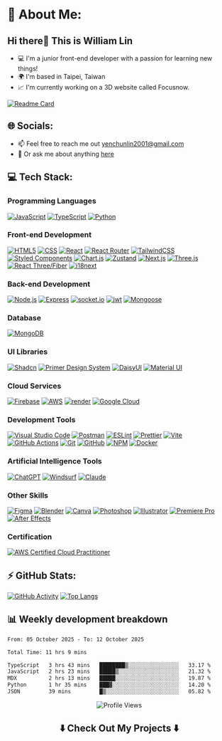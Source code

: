 # 💫 About Me:

## Hi there👋 This is William Lin
- 💻 I'm a junior front-end developer with a passion for learning new things!  
- 🌍 I'm based in Taipei, Taiwan  
- 📈 I'm currently working on a 3D website called Focusnow.

[![Readme Card](https://github-readme-stats.vercel.app/api/pin/?username=JuneLin2001&repo=Focusnow&bg_color=ffffff)](https://github.com/JuneLin2001/Focusnow)

## 🌐 Socials:
- 📫 Feel free to reach me out yenchunlin2001@gmail.com  
- 💬 Or ask me about anything [here](https://github.com/JuneLin2001/JuneLin2001/issues)

## 💻 Tech Stack:

### Programming Languages
[![JavaScript](https://img.shields.io/badge/javascript-%23323330.svg?style=for-the-badge&logo=javascript&logoColor=%23F7DF1E)](https://developer.mozilla.org/en-US/docs/Web/JavaScript)
[![TypeScript](https://img.shields.io/badge/typescript-%23007ACC.svg?style=for-the-badge&logo=typescript&logoColor=white)](https://www.typescriptlang.org/)
[![Python](https://img.shields.io/badge/python-3670A0?style=for-the-badge&logo=python&logoColor=ffdd54)](https://www.python.org/)

### Front-end Development
[![HTML5](https://img.shields.io/badge/html5-%23E34F26.svg?style=for-the-badge&logo=html5&logoColor=white)](https://developer.mozilla.org/en-US/docs/Web/HTML)
[![CSS](https://img.shields.io/badge/css-%23663399.svg?style=for-the-badge&logo=CSS&logoColor=white)](https://developer.mozilla.org/en-US/docs/Web/CSS)
[![React](https://img.shields.io/badge/React-%2320232a.svg?style=for-the-badge&logo=react&logoColor=%2361DAFB)](https://reactjs.org/)
[![React Router](https://img.shields.io/badge/React_Router-CA4245?style=for-the-badge&logo=react-router&logoColor=white)](https://reactrouter.com/)
[![TailwindCSS](https://img.shields.io/badge/tailwindcss-%2338B2AC.svg?style=for-the-badge&logo=tailwind-css&logoColor=white)](https://tailwindcss.com/)
[![Styled Components](https://img.shields.io/badge/styled--components-DB7093?style=for-the-badge&logo=styled-components&logoColor=white)](https://styled-components.com/)
[![Chart.js](https://img.shields.io/badge/chartjs-%23ff6384.svg?style=for-the-badge&logo=chart.js&logoColor=white)](https://www.chartjs.org/)
[![Zustand](https://img.shields.io/badge/Zustand-000000?style=for-the-badge&logo=react)](https://zustand-demo.pmnd.rs/)
[![Next.js](https://img.shields.io/badge/next.js-000000?style=for-the-badge&logo=next.js&logoColor=white)](https://nextjs.org/)
[![Three.js](https://img.shields.io/badge/threejs-black?style=for-the-badge&logo=three.js&logoColor=white)](https://threejs.org/)
[![React Three/Fiber](https://img.shields.io/badge/react_three/fiber-61DAFB?style=for-the-badge&logo=react&logoColor=white)](https://docs.pmnd.rs/react-three-fiber/getting-started/introduction)
[![i18next](https://img.shields.io/badge/i18next-26A69A?style=for-the-badge&logo=i18next&logoColor=white)](https://www.i18next.com/)

### Back-end Development
[![Node.js](https://img.shields.io/badge/node.js-43853d?style=for-the-badge&logo=node.js&logoColor=white)](https://nodejs.org/en/)
[![Express](https://img.shields.io/badge/express.js-%23404d59.svg?style=for-the-badge&logo=express&logoColor=%2361DAFB)](https://expressjs.com/)
[![socket.io](https://img.shields.io/badge/socket.io-000000?style=for-the-badge&logo=socket.io&logoColor=white)](https://socket.io/)
[![jwt](https://img.shields.io/badge/jwt-000000?style=for-the-badge&logo=jsonwebtokens&logoColor=white)](https://jwt.io/)
[![Mongoose](https://img.shields.io/badge/Mongoose-5961F9?style=for-the-badge&logo=mongoose&logoColor=white)](https://mongoosejs.com/)

### Database
[![MongoDB](https://img.shields.io/badge/MongoDB-%234ea94b.svg?style=for-the-badge&logo=mongodb&logoColor=white)](https://www.mongodb.com/)

### UI Libraries
[![Shadcn](https://img.shields.io/badge/shadcn/ui-black?style=for-the-badge&logo=shadcnui&logoColor=white)](https://ui.shadcn.com/)
[![Primer Design System](https://img.shields.io/badge/Primer_Design_System-2088ff.svg?style=for-the-badge&logo=github&logoColor=white)](https://primer.style/)
[![DaisyUI](https://img.shields.io/badge/daisyui-5A0EF8?style=for-the-badge&logo=daisyui&logoColor=white)](https://daisyui.com/)
[![Material UI](https://img.shields.io/badge/MUI-%230081CB.svg?style=for-the-badge&logo=mui&logoColor=white)](https://mui.com/)


### Cloud Services
[![Firebase](https://img.shields.io/badge/firebase-a08021?style=for-the-badge&logo=firebase&logoColor=ffcd34)](https://firebase.google.com/)
[![AWS](https://img.shields.io/badge/AWS-%23FF9900.svg?style=for-the-badge&logo=amazonwebservices&logoColor=white)](https://aws.amazon.com/)
[![render](https://img.shields.io/badge/render-black?style=for-the-badge&logo=render&logoColor=white)](https://render.com/)
[![Google Cloud](https://img.shields.io/badge/GoogleCloud-%234285F4.svg?style=for-the-badge&logo=google-cloud&logoColor=white)](https://cloud.google.com/)


### Development Tools
[![Visual Studio Code](https://img.shields.io/badge/Visual%20Studio%20Code-0078d7.svg?style=for-the-badge&logo=visual-studio-code&logoColor=white)](https://code.visualstudio.com/)
[![Postman](https://img.shields.io/badge/Postman-FF6C37?style=for-the-badge&logo=postman&logoColor=white)](https://www.postman.com/)
[![ESLint](https://img.shields.io/badge/ESLint-4B3263?style=for-the-badge&logo=eslint&logoColor=white)](https://eslint.org/)
[![Prettier](https://img.shields.io/badge/prettier-%23F7B93E.svg?style=for-the-badge&logo=prettier&logoColor=black)](https://prettier.io/)
[![Vite](https://img.shields.io/badge/vite-%23646CFF.svg?style=for-the-badge&logo=vite&logoColor=white)](https://vitejs.dev/)
[![GitHub Actions](https://img.shields.io/badge/github%20actions-%232671E5.svg?style=for-the-badge&logo=githubactions&logoColor=white)](https://github.com/features/actions)
[![Git](https://img.shields.io/badge/git-%23F05033.svg?style=for-the-badge&logo=git&logoColor=white)](https://git-scm.com/)
[![GitHub](https://img.shields.io/badge/github-%23121011.svg?style=for-the-badge&logo=github&logoColor=white)](https://github.com/)
[![NPM](https://img.shields.io/badge/NPM-%23CB3837.svg?style=for-the-badge&logo=npm&logoColor=white)](https://www.npmjs.com/)
[![Docker](https://img.shields.io/badge/docker-%230db7ed.svg?style=for-the-badge&logo=docker&logoColor=white)](https://www.docker.com/)


### Artificial Intelligence Tools
[![ChatGPT](https://img.shields.io/badge/chatGPT-74aa9c?style=for-the-badge&logo=openai&logoColor=white)](https://chat.openai.com/)
[![Windsurf](https://img.shields.io/badge/Windsurf-09B6A2?style=for-the-badge&logo=windsurf&logoColor=white)](https://windsurf.com/)
[![Claude](https://img.shields.io/badge/Claude-D97757?style=for-the-badge&logo=claude&logoColor=white)](https://claude.ai/)


### Other Skills
[![Figma](https://img.shields.io/badge/figma-%23F24E1E.svg?style=for-the-badge&logo=figma&logoColor=white)](https://www.figma.com/)
[![Blender](https://img.shields.io/badge/blender-%23F5792A.svg?style=for-the-badge&logo=blender&logoColor=white)](https://www.blender.org/)
[![Canva](https://img.shields.io/badge/Canva-%2300C4CC.svg?style=for-the-badge&logo=Canva&logoColor=white)](https://www.canva.com/)
[![Photoshop](https://img.shields.io/badge/Adobe%20Photoshop-31A8FF?style=for-the-badge&logo=Adobe%20Photoshop&logoColor=black)](https://www.adobe.com/products/photoshop.html)
[![Illustrator](https://img.shields.io/badge/Adobe%20Illustrator-FF9A00?style=for-the-badge&logo=adobe%20illustrator&logoColor=white)](https://www.adobe.com/products/illustrator.html)
[![Premiere Pro](https://img.shields.io/badge/Adobe%20Premiere%20Pro-9999FF?style=for-the-badge&logo=Adobe%20Premiere%20Pro&logoColor=white)](https://www.adobe.com/products/premiere.html)
[![After Effects](https://img.shields.io/badge/Adobe%20after%20affects-CF96FD?style=for-the-badge&logo=Adobe%20after%20effects&logoColor=393665)](https://www.adobe.com/products/aftereffects.html)


### Certification
[![AWS Certified Cloud Practitioner](https://img.shields.io/badge/AWS-Certified%20Cloud%20Practitioner-007FFF.svg?style=for-the-badge&logo=amazonwebservices&logoColor=white&color=007FFF)](https://cp.certmetrics.com/amazon/en/public/verify/credential/dbd555eca6cf4d8f9519656dc392b974)


## ⚡ GitHub Stats:
[![GitHub Activity](https://github-profile-summary-cards.vercel.app/api/cards/stats?username=JuneLin2001)](https://github.com/vn7n24fzkq/github-profile-summary-cards)
[![Top Langs](https://github-readme-stats.vercel.app/api/top-langs/?username=JuneLin2001&layout=compact)](https://github.com/anuraghazra/github-readme-stats)

## 📊 Weekly development breakdown

<!--START_SECTION:waka-->

```txt
From: 05 October 2025 - To: 12 October 2025

Total Time: 11 hrs 9 mins

TypeScript   3 hrs 43 mins   ████████▒░░░░░░░░░░░░░░░░   33.17 %
JavaScript   2 hrs 23 mins   █████▒░░░░░░░░░░░░░░░░░░░   21.32 %
MDX          2 hrs 13 mins   █████░░░░░░░░░░░░░░░░░░░░   19.87 %
Python       1 hr 35 mins    ███▓░░░░░░░░░░░░░░░░░░░░░   14.20 %
JSON         39 mins         █▒░░░░░░░░░░░░░░░░░░░░░░░   05.82 %
```

<!--END_SECTION:waka-->

<p align="center">
    <img src="https://komarev.com/ghpvc/?username=JuneLin2001&style=for-the-badge&abbreviated=true" alt="Profile Views">
</p>

<h2  align="center">⬇️ Check Out My Projects ⬇️ </h2> 



